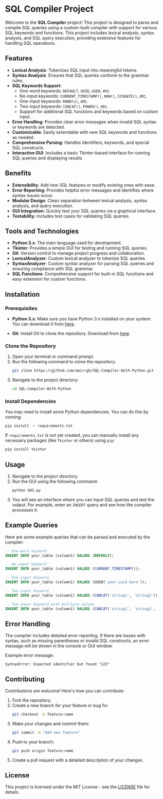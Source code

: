 # SQL Compiler Project

Welcome to the **SQL Compiler** project! This project is designed to parse and compile SQL queries using a custom-built compiler with support for various SQL keywords and functions. This project includes lexical analysis, syntax analysis, and SQL query execution, providing extensive features for handling SQL operations.

## Features

- **Lexical Analysis**: Tokenizes SQL input into meaningful tokens.
- **Syntax Analysis**: Ensures that SQL queries conform to the grammar rules.
- **SQL Keywords Support**:
  - One-word keywords: `DEFAULT`, `UUID`, `USER`, etc.
  - No-input keywords: `CURRENT_TIMESTAMP()`, `NOW()`, `SYSDATE()`, etc.
  - One-input keywords: `RAND(x)`, etc.
  - Two-input keywords: `CONCAT()`, `POWER()`, etc.
  - Support for additional SQL functions and keywords based on custom input.
- **Error Handling**: Provides clear error messages when invalid SQL syntax or keywords are detected.
- **Customizable**: Easily extendable with new SQL keywords and functions as needed.
- **Comprehensive Parsing**: Handles identifiers, keywords, and special SQL constructs.
- **Interactive GUI**: Includes a basic Tkinter-based interface for running SQL queries and displaying results.

## Benefits

- **Extensibility**: Add new SQL features or modify existing ones with ease.
- **Error Reporting**: Provides helpful error messages and identifies where syntax issues occur.
- **Modular Design**: Clean separation between lexical analysis, syntax analysis, and query execution.
- **GUI Integration**: Quickly test your SQL queries via a graphical interface.
- **Testability**: Includes test cases for validating SQL queries.

## Tools and Technologies

- **Python 3.x**: The main language used for development.
- **Tkinter**: Provides a simple GUI for testing and running SQL queries.
- **Git**: Version control to manage project progress and collaboration.
- **LexicalAnalyzer**: Custom lexical analyzer to tokenize SQL queries.
- **SyntaxAnalyzer**: Custom syntax analyzer for parsing SQL queries and ensuring compliance with SQL grammar.
- **SQL Functions**: Comprehensive support for built-in SQL functions and easy extension for custom functions.

## Installation

### Prerequisites

- **Python 3.x**: Make sure you have Python 3.x installed on your system. You can download it from [here](https://www.python.org/downloads/).
  
- **Git**: Install Git to clone the repository. Download from [here](https://git-scm.com/downloads).

### Clone the Repository

1. Open your terminal or command prompt.
2. Run the following command to clone the repository:
    ```bash
    git clone https://github.com/amirrgb/SQL-Compiler-With-Python.git
    ```
3. Navigate to the project directory:
    ```bash
    cd SQL-Compiler-With-Python
    ```

### Install Dependencies

You may need to install some Python dependencies. You can do this by running:

```bash
pip install -r requirements.txt
```

If `requirements.txt` is not yet created, you can manually install any necessary packages (like `Tkinter` or others) using `pip`:

```bash
pip install tkinter
```

## Usage

1. Navigate to the project directory.
2. Run the GUI using the following command:
    ```bash
    python GUI.py
    ```
3. You will see an interface where you can input SQL queries and test the output. For example, enter an `INSERT` query and see how the compiler processes it.

## Example Queries

Here are some example queries that can be parsed and executed by the compiler:

```sql
-- One-word keyword
INSERT INTO your_table (column1) VALUES (DEFAULT);

-- No-input keyword
INSERT INTO your_table (column1) VALUES (CURRENT_TIMESTAMP());

-- One-input keyword
INSERT INTO your_table (column1) VALUES (UUID('your_uuid_here'));

-- Two-input keyword
INSERT INTO your_table (column1) VALUES (CONCAT('string1', 'string2'));

-- Two-input keyword with multiple values
INSERT INTO your_table (column1) VALUES (CONCAT('string1', 'string2', 'string3'));
```

## Error Handling

The compiler includes detailed error reporting. If there are issues with syntax, such as missing parentheses or invalid SQL constructs, an error message will be shown in the console or GUI window.

Example error message:

```plaintext
SyntaxError: Expected identifier but found "123"
```

## Contributing

Contributions are welcome! Here's how you can contribute:

1. Fork the repository.
2. Create a new branch for your feature or bug fix:
    ```bash
    git checkout -b feature-name
    ```
3. Make your changes and commit them:
    ```bash
    git commit -m "Add new feature"
    ```
4. Push to your branch:
    ```bash
    git push origin feature-name
    ```
5. Create a pull request with a detailed description of your changes.

## License

This project is licensed under the MIT License - see the [LICENSE](LICENSE) file for details.
